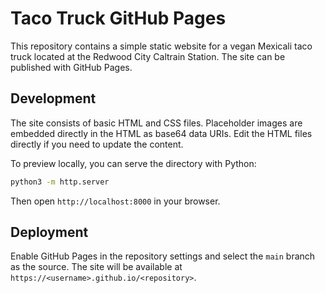 # Taco Truck GitHub Pages

This repository contains a simple static website for a vegan Mexicali taco truck located at the Redwood City Caltrain Station. The site can be published with GitHub Pages.

## Development

The site consists of basic HTML and CSS files. Placeholder images are embedded directly in the HTML as base64 data URIs. Edit the HTML files directly if you need to update the content.

To preview locally, you can serve the directory with Python:

```bash
python3 -m http.server
```

Then open `http://localhost:8000` in your browser.

## Deployment

Enable GitHub Pages in the repository settings and select the `main` branch as the source. The site will be available at `https://<username>.github.io/<repository>`.

